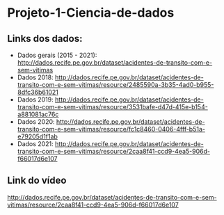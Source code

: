 # Projeto-1-Ciencia-de-dados

## Links dos dados:
 - Dados gerais (2015 - 2021): http://dados.recife.pe.gov.br/dataset/acidentes-de-transito-com-e-sem-vitimas
 - Dados 2018: http://dados.recife.pe.gov.br/dataset/acidentes-de-transito-com-e-sem-vitimas/resource/2485590a-3b35-4ad0-b955-8dfc36b61021
 - Dados 2019: http://dados.recife.pe.gov.br/dataset/acidentes-de-transito-com-e-sem-vitimas/resource/3531bafe-d47d-415e-b154-a881081ac76c
 - Dados 2020: http://dados.recife.pe.gov.br/dataset/acidentes-de-transito-com-e-sem-vitimas/resource/fc1c8460-0406-4fff-b51a-e79205d1f1ab
 - Dados 2021: http://dados.recife.pe.gov.br/dataset/acidentes-de-transito-com-e-sem-vitimas/resource/2caa8f41-ccd9-4ea5-906d-f66017d6e107

## Link do vídeo
 http://dados.recife.pe.gov.br/dataset/acidentes-de-transito-com-e-sem-vitimas/resource/2caa8f41-ccd9-4ea5-906d-f66017d6e107
